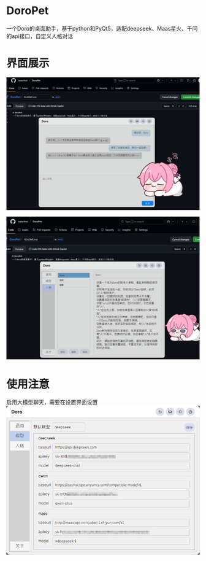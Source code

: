 # DoroPet
一个Doro的桌面助手，基于python和PyQt5，适配deepseek、Maas星火、千问的api接口，自定义人格对话

# 界面展示
![示例1](https://github.com/waterfeet/DoroPet/blob/main/%E7%A4%BA%E4%BE%8B1.png)

![示例2](https://github.com/waterfeet/DoroPet/blob/main/%E7%A4%BA%E4%BE%8B2.png)

# 使用注意
启用大模型聊天，需要在设置界面设置
![示例3](https://github.com/waterfeet/DoroPet/blob/main/%E7%A4%BA%E4%BE%8B3.png)

